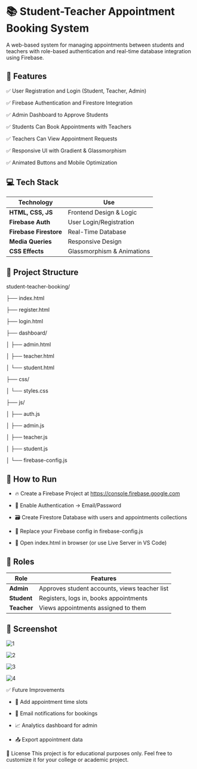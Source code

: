 
# 📚 Student-Teacher Appointment Booking System
A web-based system for managing appointments between students and teachers with role-based authentication and real-time database integration using Firebase.




## 🚀 Features
✅ User Registration and Login (Student, Teacher, Admin)

✅ Firebase Authentication and Firestore Integration

✅ Admin Dashboard to Approve Students

✅ Students Can Book Appointments with Teachers

✅ Teachers Can View Appointment Requests

✅ Responsive UI with Gradient & Glassmorphism

✅ Animated Buttons and Mobile Optimization
## 💻 Tech Stack
| Technology             | Use                        |
| ---------------------- | -------------------------- |
| **HTML, CSS, JS**      | Frontend Design & Logic    |
| **Firebase Auth**      | User Login/Registration    |
| **Firebase Firestore** | Real-Time Database         |
| **Media Queries**      | Responsive Design          |
| **CSS Effects**        | Glassmorphism & Animations |




## 📂 Project Structure

student-teacher-booking/

├── index.html

├── register.html

├── login.html

├── dashboard/

│   ├── admin.html

│   ├── teacher.html

│   └── student.html

├── css/

│   └── styles.css

├── js/

│   ├── auth.js

│   ├── admin.js

│   ├── teacher.js

│   ├── student.js

│   └── firebase-config.js



## 🔑 How to Run
- 🔥 Create a Firebase Project at https://console.firebase.google.com

- 🔐 Enable Authentication → Email/Password

- 🗃️ Create Firestore Database with users and appointments collections

- 🔑 Replace your Firebase config in firebase-config.js

- 🧪 Open index.html in browser (or use Live Server in VS Code)


## 🧪 Roles

| Role        | Features                                      |
| ----------- | --------------------------------------------- |
| **Admin**   | Approves student accounts, views teacher list |
| **Student** | Registers, logs in, books appointments        |
| **Teacher** | Views appointments assigned to them           |

## 📸 Screenshot

![1](https://github.com/user-attachments/assets/d213c00f-d1ba-40e4-aa0c-20b097758ec9)

![2](https://github.com/user-attachments/assets/b9acb596-2619-452e-97d5-20b8c5991dc5)

![3](https://github.com/user-attachments/assets/12074a13-3647-4961-a475-d25ff59dd47f)

![4](https://github.com/user-attachments/assets/576d8a6f-ea6a-497a-8cf7-ef8a121e7d61)



✅ Future Improvements
- 📅 Add appointment time slots

- 🔔 Email notifications for bookings

- 📈 Analytics dashboard for admin

- 📤 Export appointment data

📌 License
This project is for educational purposes only.
Feel free to customize it for your college or academic project.

